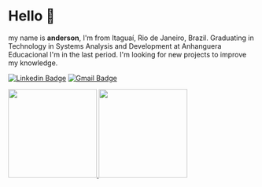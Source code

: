 # Hello 👋
my name is **anderson**, I'm from Itaguaí, Rio de Janeiro, Brazil. 
Graduating in Technology in Systems Analysis and Development at Anhanguera Educacional I'm in the last period. I'm looking for new projects to improve my knowledge.

[![Linkedin Badge](https://img.shields.io/badge/-Anderson%20Jorge-6633cc?style=flat-square&logo=Linkedin&logoColor=white&link=https://www.linkedin.com/in/andersonjorgedesenvolvedorjavascriptjunior/)](https://www.linkedin.com/in/andersonjorgedesenvolvedorjavascriptjunior/) 
[![Gmail Badge](https://img.shields.io/badge/-anderson.jorge33@gmail.com-6633cc?style=flat-square&logo=Gmail&logoColor=white&link=mailto:anderson.jorge33@gmail.com)](mailto:anderson.jorge33@gmail.com)

<div>
  <a href="https://github.com/andersonjorgeg/andersonjorgeg">
  <img height="180em" src="https://github-readme-stats.vercel.app/api?username=andersonjorgeg&show_icons=true&theme=dark&include_all_commits=true&count_private=true"/>
  <img height="180em" src="https://github-readme-stats.vercel.app/api/top-langs/?username=andersonjorgeg&layout=compact&langs_count=6&theme=dark"/>
</div>

<!--
**andersonjorgeg/andersonjorgeg** is a ✨ _special_ ✨ repository because its `README.md` (this file) appears on your GitHub profile.

Here are some ideas to get you started:

- 🔭 I’m currently working on ...
- 🌱 I’m currently learning ...
- 👯 I’m looking to collaborate on ...
- 🤔 I’m looking for help with ...
- 💬 Ask me about ...
- 📫 How to reach me: ...
- 😄 Pronouns: ...
- ⚡ Fun fact: ...
-->
